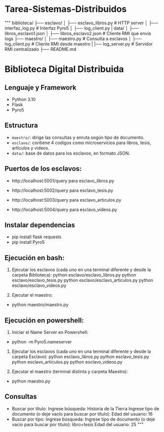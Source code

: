 # Tarea-Sistemas-Distribuidos
"""
biblioteca/
├── esclavo/
│   ├── esclavo_libros.py         # HTTP server
│   ├── interfaz_log.py           # Interfaz Pyro5
│   ├── log_client.py
|    data/
│       ├── libros_esclavo1.json
│       ├── libros_esclavo2.json             # Cliente RMI que envía logs
├── maestro/
│   ├── maestro.py                # Consulta a esclavos
│   ├── log_client.py             # Cliente RMI desde maestro
|
|── log_server.py             # Servidor RMI centralizado
├── README.md   


# Biblioteca Digital Distribuida

## Lenguaje y Framework
- Python 3.10
- Flask
- Pyro5

## Estructura
- `maestro/`: dirige las consultas y enruta según tipo de documento.
- `esclavo/`: contiene 4 codigos como microservicios para libros, tesis, artículos y videos.
- `data/`: base de datos para los esclavos, en formato JSON.

## Puertos de los esclavos:
-   http://localhost:5001/query para esclavo_libros.py

-   http://localhost:5002/query para esclavo_tesis.py

-   http://localhost:5003/query para esclavo_articulos.py

-   http://localhost:5004/query para esclavo_videos.py

## Instalar dependencias
-   pip install flask requests
-   pip install Pyro5

## Ejecución en bash:
1. Ejecutar los esclavos (cada uno en una terminal diferente y desde la carpeta Biblioteca):
python esclavo/esclavo_libros.py
python esclavo/esclavo_tesis.py
python esclavo/esclavo_articulos.py
python esclavo/esclavo_videos.py

2. Ejecutar el maestro:
-   python maestro/maestro.py

## Ejecución en powershell:
1. Iniciar el Name Server en Powershell:
-   python -m Pyro5.nameserver

1. Ejecutar los esclavos (cada uno en una terminal diferente y desde la carpeta Esclavo):
python esclavo_libros.py
python esclavo_tesis.py
python esclavo_articulos.py
python esclavo_videos.py


2. Ejecutar el maestro (terminal distinta y carpeta Maestro):
-   python maestro.py

## Consultas 
- Buscar por título:
    Ingrese búsqueda: Historia de la Tierra
    Ingrese tipo de documento (o deje vacío para buscar por título):
    Edad del usuario: 16
- Buscar por tipo:
    Ingrese búsqueda:
    Ingrese tipo de documento (o deje vacío para buscar por título): libro+tesis
    Edad del usuario: 25
"""

